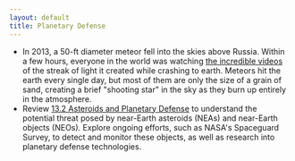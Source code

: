 ```yaml
---
layout: default
title: Planetary Defense
---
```


- In 2013, a 50-ft diameter meteor fell into the skies above Russia. Within a few hours, everyone in the world was watching [the incredible videos](https://www.youtube.com/watch?v=7H5yvH8YGIU) of the streak of light it created while crashing to earth. Meteors hit the earth every single day, but most of them are only the size of a grain of sand, creating a brief "shooting star" in the sky as they burn up entirely in the atmosphere.
- Review [13.2 Asteroids and Planetary Defense](https://openstax.org/books/astronomy-2e/pages/13-2-asteroids-and-planetary-defense) to understand the potential threat posed by near-Earth asteroids (NEAs) and near-Earth objects (NEOs). Explore ongoing efforts, such as NASA's Spaceguard Survey, to detect and monitor these objects, as well as research into planetary defense technologies.
